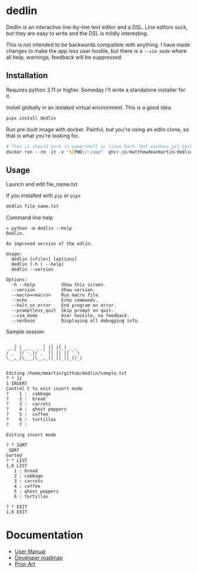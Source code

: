 # dedlin

Dedlin is an interactive line-by-line text editor and a DSL. Line editors
suck, but they are easy to write and the DSL is mildly interesting.

This is not intended to be backwards compatible with anything. I have made
changes to make the app less user hostile, but there is a `--vim_mode`
where all help, warnings, feedback will be suppressed.

## Installation

Requires python 3.11 or higher. Someday I'll write a standalone installer for it.

Install globally in an isolated virtual environment. This is a good idea.

```bash
pipx install dedlin
```

Run pre-built image with docker. Painful, but you're using an edlin clone, so that is what you're looking for.

```powershell
# This is should work in powershell or linux bash. Not windows git-bash.
docker run --rm -it -v "${PWD}/:/app"  ghcr.io/matthewdeanmartin/dedlin:latest file.txt
```

## Usage

Launch and edit file_name.txt

If you installed with `pip` or `pipx`

```bash
dedlin file_name.txt
```

Command line help

```
> python -m dedlin --help
Dedlin.

An improved version of the edlin.

Usage:
  dedlin [<file>] [options]
  dedlin (-h | --help)
  dedlin --version

Options:
  -h --help          Show this screen.
  --version          Show version.
  --macro=<macro>    Run macro file.
  --echo             Echo commands.
  --halt_on_error    End program on error.
  --promptless_quit  Skip prompt on quit.
  --vim_mode         User hostile, no feedback.
  --verbose          Displaying all debugging info.
```

Sample session

```
   _          _  _  _
 __| | ___  __| || |(_) _ _
/ _` |/ -_)/ _` || || || ' \
\__,_|\___|\__,_||_||_||_||_|


Editing /home/mmartin/github/dedlin/sample.txt
? * 1i
1 INSERT
Control C to exit insert mode
?    1 :  cabbage
?    2 :  bread
?    3 :  carrots
?    4 :  ghost peppers
?    5 :  coffee
?    6 :  tortillas
?    7 :

Exiting insert mode

? * SORT
 SORT
Sorted
? * LIST
1,6 LIST
   1 : bread
   2 : cabbage
   3 : carrots
   4 : coffee
   5 : ghost peppers
   6 : tortillas

? * EXIT
1,6 EXIT
```

# Documentation

- [User Manual](https://github.com/matthewdeanmartin/dedlin/blob/main/docs/user_manual.md)
- [Developer roadmap](https://github.com/matthewdeanmartin/dedlin/blob/main/docs/TODO.md)
- [Prior Art](https://github.com/matthewdeanmartin/dedlin/blob/main/docs/prior_art.md)
